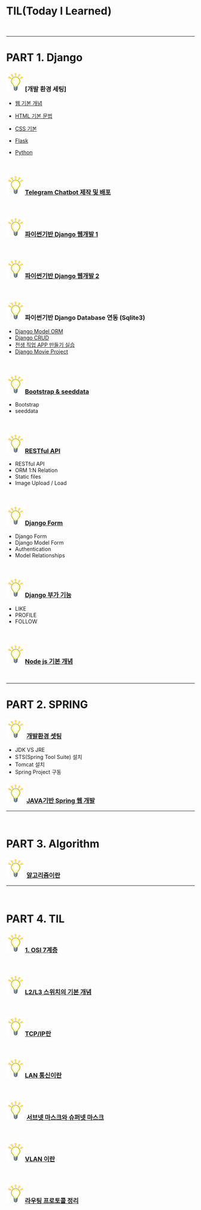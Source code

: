 # TIL(Today I Learned)

<br>

---

# PART 1. Django

### ![light](/image/light.jpeg)[개발 환경 세팅]

- [웹 기본 개념](./01.Django/mdfile/1.hphk_intro_html.md "웹 기본 개념")

- [HTML 기본 문법](./01.Django/mdfile/1.hphk_intro_html.md "HTML 기본 문법")

- [CSS 기본](./01.Django/mdfile/2.hphk_css.md)

- [Flask](./01.Django/mdfile/4.hphk_flask.md)

- [Python](./01.Django/mdfile/3.hphk_python.md)

  <br>

### ![light](/image/light.jpeg)[Telegram Chatbot 제작 및 배포](./01.Django/mdfile/4.hphk_flask.md)

<br>

### ![light](/image/light.jpeg)[파이썬기반 Django 웹개발 1](./01.Django/mdfile/5.hphk_django.md)

<br>

### ![light](/image/light.jpeg)[파이썬기반 Django 웹개발 2](./01.Django/mdfile/5.hphk_django2.md)

<br>

### ![light](/image/light.jpeg)파이썬기반 Django Database 연동 (Sqlite3)

+ [Django Model ORM](./01.Django/mdfile/6.hphk_django_db.md)
+ [Django CRUD](./01.Django/mdfile/7.hphk_django_db_crud.md)
+ [전생 직업 APP 만들기 실습](./01.Django/mdfile/8.hphk_django_exam_gaker.md)
+ [Django Movie Project](./01.Django/mdfile/9.hphk_django_movie_project.md)

<br>

### ![light](/image/light.jpeg)[Bootstrap & seeddata](./01.Django/mdfile/10.hphk_bootstrap_seeddata.md)

+ Bootstrap
+ seeddata

<br>

### ![light](/image/light.jpeg)[RESTful API](./01.Django/mdfile/11.hphk_restful_api.md)

+ RESTful API
+ ORM 1:N Relation
+ Static files
+ Image Upload / Load

<br>

### ![light](/image/light.jpeg)[Django Form](./01.Django/mdfile/12.hphk_django_form.md)

+ Django Form
+ Django Model Form
+ Authentication
+ Model Relationships

<br>

### ![light](/image/light.jpeg)[Django 부가 기능](./01.Django/mdfile/13.hphk_django_like_profile_follow.md)

+ LIKE
+ PROFILE
+ FOLLOW

<br>

### ![light](/image/light.jpeg)[Node js 기본 개념](./01.Django/mdfile/14.hphk_nodejs.md)

<br>

---

# PART 2. SPRING

### ![light](/image/light.jpeg) [개발환경 셋팅](./02.spring/mdfile/01.spring_intro.md)

- JDK VS JRE 
- STS(Spring Tool Suite) 설치
- Tomcat 설치
- Spring Project 구동

### ![light](/image/light.jpeg) [JAVA기반 Spring 웹 개발](./02.spring/mdfile/01.spring_intro.md)

---

<br>

# PART 3. Algorithm

### ![light](/image/light.jpeg) [알고리즘이란](./03.algorithm/mdfile/01_algorithm_intro.md)

---

<br>

# PART 4. TIL

### ![light](./image/light.jpeg)[1. OSI 7계층](./04.HDN/1.osi7.md)

<br>

### ![light](./image/light.jpeg)[L2/L3 스위치의 기본 개념](./04.HDN/2.l2l3.md)

<br>

### ![light](./image/light.jpeg)[TCP/IP란](./04.HDN/3.tcpip.md)

<br>

### ![light](./image/light.jpeg)[LAN 통신이란](./04.HDN/4.lan.md)

<br>

### ![light](./image/light.jpeg) [서브넷 마스크와 슈퍼넷 마스크](./04.HDN/5.subnetsupernet.md)

<br>

### ![light](./image/light.jpeg)[VLAN 이란](./04.HDN/6.vlan.md)

<br>

### ![light](./image/light.jpeg)[라우팅 프로토콜 정리](./04.HDN/7.routingprotocol.md)

